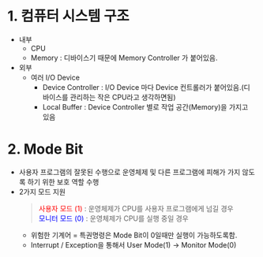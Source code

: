 # 1. 컴퓨터 시스템 구조
- 내부 
    * CPU 
    * Memory : 디바이스기 때문에 Memory Controller 가 붙어있음.
- 외부
    * 여러 I/O Device
        * Device Controller : I/O Device 마다 Device 컨트롤러가 붙어있음.(디바이스를 관리하는 작은 CPU라고 생각하면됨)
        * Local Buffer : Device Controller 별로 작업 공간(Memory)을 가지고 있음
# 2. Mode Bit
- 사용자 프로그램의 잘못된 수행으로 운영체제 및 다른 프로그램에 피해가 가지 않도록 하기 위한 보호 역할 수행
- 2가지 모드 지원
    > <span style="color:red">사용자 모드 (1)</span> : 운영체제가 CPU를 사용자 프로그램에게 넘길 경우<br>
    > <span style="color:blue">모니터 모드 (0)</span> : 운영체제가 CPU를 실행 중일 경우
  - 위험한 기계어 = 특권명령은 Mode Bit이 0일때만 실행이 가능하도록함.
  - Interrupt / Exception을 통해서 User Mode(1) -> Monitor Mode(0)